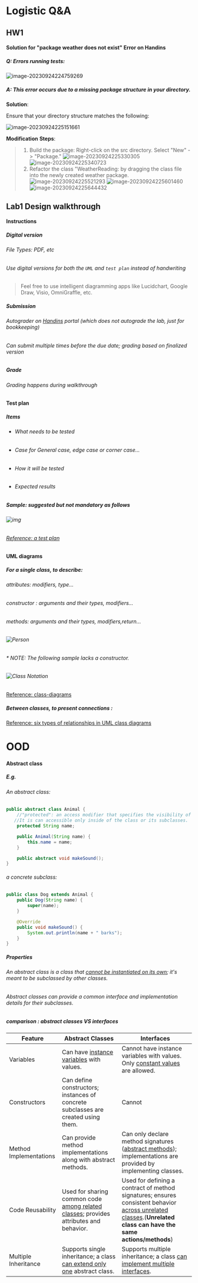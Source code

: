 # Logistic Q&A

## HW1

#### Solution for "package weather does not exist" Error on Handins
##### Q: Errors running tests: 

![image-20230924224759269](http://pygr.nicey.xyz/learnpython/202309242343928.png)

##### A: This error occurs due to a missing package structure in your directory.

**Solution**:

Ensure that your directory structure matches the following:

![image-20230924225151661](http://pygr.nicey.xyz/learnpython/202309242251701.png)

**Modification** **Steps**:

> 1. Build the package:
>    Right-click on the src directory.
>    Select "New" -> "Package."
>     ![image-20230924225330305](http://pygr.nicey.xyz/learnpython/202309242253356.png)
>    ![image-20230924225340723](http://pygr.nicey.xyz/learnpython/202309242253761.png)
> 2. Refactor the class "WeatherReading:
> by dragging the class file into the newly created weather package.
> ![image-20230924225521293](http://pygr.nicey.xyz/learnpython/202309242255338.png)
>![image-20230924225601460](http://pygr.nicey.xyz/learnpython/202309242256503.png)
>![image-20230924225644432](http://pygr.nicey.xyz/learnpython/202309242256471.png)

## Lab1 Design walkthrough

#### Instructions

##### Digital version

###### File Types: PDF, etc

###### Use digital versions for both the `UML` and `test plan` instead of handwriting

>  Feel free to use intelligent diagramming apps like Lucidchart, Google Draw, Visio, OmniGraffle, etc.

##### Submission

###### Autograder on [Handins](https://handins.ccs.neu.edu/) portal (which does not autograde the lab, just for bookkeeping)

###### Can submit multiple times before the due date; grading based on finalized version

##### Grade

###### Grading happens during walkthrough

#### Test plan

##### Items

- ###### What needs to be tested

- ###### Case for General case, edge case or corner case...

- ###### How it will be tested

- ###### Expected results

##### Sample: suggested but not **mandatory** as follows

######  ![img](http://pygr.nicey.xyz/learnpython/202310040507330.png)

###### [Reference: a test plan](https://www.wearedevelopers.com/magazine/how-to-create-a-test-plan-for-software-testing/)

#### UML diagrams

##### For a single class, to describe:

###### attributes: modifiers, type...

###### constructor : arguments and their types, modifiers...

###### methods: arguments and their types, modifiers,return...

###### ![Person](http://pygr.nicey.xyz/learnpython/202310040434738.png)

###### * NOTE: The following sample lacks a constructor.

###### ![Class Notation](http://pygr.nicey.xyz/learnpython/202310040433948.jpg)

[Reference: class-diagrams](https://java-programming.mooc.fi/part-11/1-class-diagrams)

##### Between classes, to present connections :

[Reference: six types of relationships in UML class diagrams](https://blog.visual-paradigm.com/what-are-the-six-types-of-relationships-in-uml-class-diagrams/)

# OOD

#### Abstract class

##### E.g.

###### An abstract class:

```java
public abstract class Animal {
    //"protected": an access modifier that specifies the visibility of the instance variable
   //It is can accessible only inside of the class or its subclasses.
    protected String name;

    public Animal(String name) {
        this.name = name;
    }

    public abstract void makeSound();
}

```

###### a concrete subclass:

```java
public class Dog extends Animal {
    public Dog(String name) {
        super(name);
    }

    @Override
    public void makeSound() {
        System.out.println(name + " barks");
    }
}

```

##### Properties

###### An abstract class is a class that <u>cannot be instantiated on its own</u>; it's meant to be subclassed by other classes. 

###### Abstract classes can provide a common interface and implementation details for their subclasses.

##### comparison : abstract classes VS interfaces

| Feature                | Abstract Classes                                             | Interfaces                                                   |
| ---------------------- | ------------------------------------------------------------ | ------------------------------------------------------------ |
| Variables              | Can have <u>instance variables</u> with values.              | Cannot have instance variables with values. Only <u>constant values</u> are allowed. |
| Constructors           | Can define constructors; instances of concrete subclasses are created using them. | Cannot                                                       |
| Method Implementations | Can provide method implementations along with abstract methods. | Can only declare method signatures (<u>abstract methods</u>); implementations are provided by implementing classes. |
| Code Reusability       | Used for sharing common code <u>among related classes</u>; provides attributes and behavior. | Used for defining a contract of method signatures; ensures consistent behavior <u>across unrelated classes</u>.(**Unrelated class can have the same actions/methods**) |
| Multiple Inheritance   | Supports single inheritance; a class <u>can extend only one</u> abstract class. | Supports multiple inheritance; a class <u>can implement multiple interfaces</u>. |

